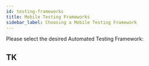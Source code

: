 ```yaml
---
id: testing-frameworks
title: Mobile Testing Frameworks
sidebar_label: Choosing a Mobile Testing Framework
---
```


Please select the desired Automated Testing Framework:

## TK
